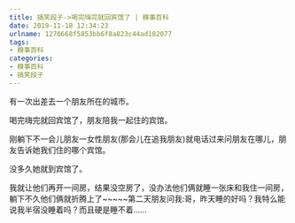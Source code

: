 ```yaml
---
title: 搞笑段子->喝完嗨完就回宾馆了 | 糗事百科
date: 2019-11-18 12:34:23
urlname: 1276668f5853bb6f8a823c44ad182077
tags: 
- 糗事百科
categories:
- 糗事百科
- 搞笑段子
---
```

有一次出差去一个朋友所在的城市。

喝完嗨完就回宾馆了，朋友陪我一起住的宾馆。

刚躺下不一会儿朋友一女性朋友(那会儿在追我朋友)就电话过来问朋友在哪儿，朋友告诉她我们住的哪个宾馆。

没多久她就到宾馆了。

我就让他们再开一间房，结果没空房了，没办法他们俩就睡一张床和我住一间房，躺下不久他们俩就折腾上了~~~~~第二天朋友问我:哥，昨天睡的好吗？我特么能说我半宿没睡着吗？而且硬是睡不着......


